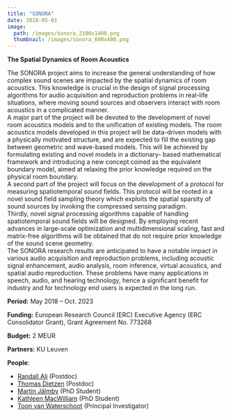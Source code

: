 ```yaml
---
title: "SONORA"
date: 2018-05-01
image: 
  path: /images/sonora_2100x1400.png
  thumbnail: /images/sonora_600x400.png
---
```


**The Spatial Dynamics of Room Acoustics**

The SONORA project aims to increase the general understanding of how complex sound scenes are impacted by the spatial dynamics of room acoustics. This knowledge is crucial in the design of signal processing algorithms for audio acquisition and reproduction problems in real-life situations, where moving sound sources and observers interact with room acoustics in a complicated manner.  
A major part of the project will be devoted to the development of novel room acoustics models and to the unification of existing models. The room acoustics models developed in this project will be data-driven models with a physically motivated structure, and are expected to fill the existing gap between geometric and wave-based models. This will be achieved by formulating existing and novel models in a dictionary- based mathematical framework and introducing a new concept coined as the equivalent boundary model, aimed at relaxing the prior knowledge required on the physical room boundary.  
A second part of the project will focus on the development of a protocol for measuring spatiotemporal sound fields. This protocol will be rooted in a novel sound field sampling theory which exploits the spatial sparsity of sound sources by invoking the compressed sensing paradigm.  
Thirdly, novel signal processing algorithms capable of handling spatiotemporal sound fields will be designed. By employing recent advances in large-scale optimization and multidimensional scaling, fast and matrix-free algorithms will be obtained that do not require prior knowledge of the sound scene geometry.  
The SONORA research results are anticipated to have a notable impact in various audio acquisition and reproduction problems, including acoustic signal enhancement, audio analysis, room inference, virtual acoustics, and spatial audio reproduction. These problems have many applications in speech, audio, and hearing technology, hence a significant benefit for industry and for technology end users is expected in the long run.

**Period:**	May 2018 – Oct. 2023

**Funding:** European Research Council (ERC) Executive Agency (ERC Consolidator Grant), Grant Agreement No. 773268

**Budget:** 2 MEUR

**Partners:** KU Leuven

**People**:
* [Randall Ali](/_team/randall_ali) (Postdoc)
* [Thomas Dietzen](/_team/thomas_dietzen) (Postdoc)
* [Martin Jälmby](/_team/martin_jalmby) (PhD Student)
* [Kathleen MacWilliam](/_team/kathleen_macwilliam) (PhD Student)
* [Toon van Waterschoot](/_team/toon_vanwaterschoot) (Principal Investigator)
